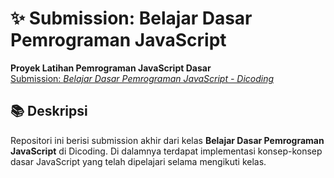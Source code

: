 # ✨ Submission: Belajar Dasar Pemrograman JavaScript  
**Proyek Latihan Pemrograman JavaScript Dasar**  
[Submission: *Belajar Dasar Pemrograman JavaScript - Dicoding*](https://www.dicoding.com/academies/256-belajar-dasar-pemrograman-javascript)

## 📚 Deskripsi  
Repositori ini berisi submission akhir dari kelas **Belajar Dasar Pemrograman JavaScript** di Dicoding. Di dalamnya terdapat implementasi konsep-konsep dasar JavaScript yang telah dipelajari selama mengikuti kelas.

